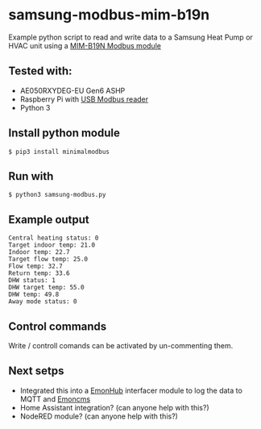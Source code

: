# samsung-modbus-mim-b19n

Example python script to read and write data to a Samsung Heat Pump or HVAC unit using a [MIM-B19N Modbus module](https://www.samsung.com/uk/support/model/MIM-B19N/)

## Tested with:

- AE050RXYDEG-EU Gen6 ASHP
- Raspberry Pi with [USB Modbus reader](https://shop.openenergymonitor.com/modbus-rs485-to-usb-adaptor/)
- Python 3


## Install python module

```
$ pip3 install minimalmodbus
```

## Run with


```
$ python3 samsung-modbus.py
```

## Example output

```
Central heating status: 0
Target indoor temp: 21.0
Indoor temp: 22.7
Target flow temp: 25.0
Flow temp: 32.7
Return temp: 33.6
DHW status: 1
DHW target temp: 55.0
DHW temp: 49.8
Away mode status: 0
```

## Control commands

Write / controll comands can be activated by un-commenting them.

## Next setps

- Integrated this into a [EmonHub](https://github.com/openenergymonitor/emonhub) interfacer module to log the data to MQTT and [Emoncms](https://github.com/emoncms/emoncms)
- Home Assistant integration? (can anyone help with this?)
- NodeRED module? (can anyone help with this?)





